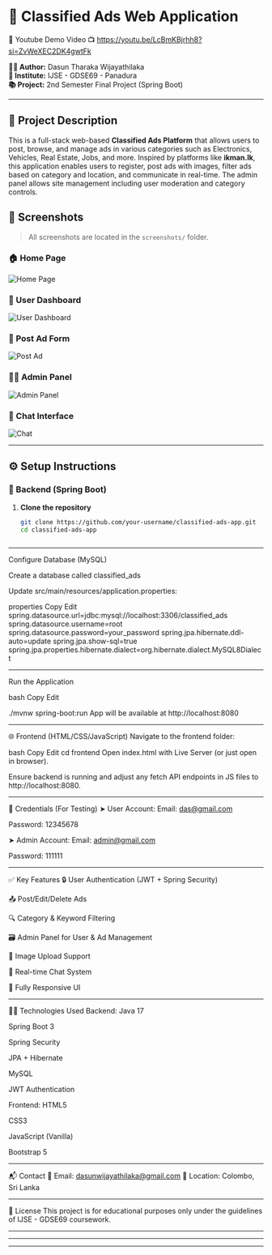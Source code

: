 
# 🛒 Classified Ads Web Application

🎥 Youtube Demo Video
📺  https://youtu.be/LcBmKBjrhh8?si=ZvWeXEC2DK4gwtFk

**👨‍💻 Author:** Dasun Tharaka Wijayathilaka  
**🏫 Institute:** IJSE - GDSE69 - Panadura  
**📚 Project:** 2nd Semester Final Project (Spring Boot)

---

## 📌 Project Description

This is a full-stack web-based **Classified Ads Platform** that allows users to post, browse, and manage ads in various categories such as Electronics, Vehicles, Real Estate, Jobs, and more. Inspired by platforms like **ikman.lk**, this application enables users to register, post ads with images, filter ads based on category and location, and communicate in real-time. The admin panel allows site management including user moderation and category controls.


## 📸 Screenshots

> All screenshots are located in the `screenshots/` folder.

### 🏠 Home Page  
![Home Page](screenshots/homepage.png)

### 👤 User Dashboard  
![User Dashboard](screenshots/user_dashboard.png)

### 📝 Post Ad Form  
![Post Ad](screenshots/post_ad_form.png)

### 🧑‍💼 Admin Panel  
![Admin Panel](screenshots/admin_panel.png)

### 💬 Chat Interface  
![Chat](screenshots/chat_interface.png)

---

## ⚙️ Setup Instructions

### 🔧 Backend (Spring Boot)

1. **Clone the repository**
   ```bash
   git clone https://github.com/your-username/classified-ads-app.git
   cd classified-ads-app



-----------------------------------------

Configure Database (MySQL)

Create a database called classified_ads

Update src/main/resources/application.properties:

properties
Copy
Edit
spring.datasource.url=jdbc:mysql://localhost:3306/classified_ads
spring.datasource.username=root
spring.datasource.password=your_password
spring.jpa.hibernate.ddl-auto=update
spring.jpa.show-sql=true
spring.jpa.properties.hibernate.dialect=org.hibernate.dialect.MySQL8Dialect

-----------------------------------------------

Run the Application

bash
Copy
Edit

./mvnw spring-boot:run
App will be available at http://localhost:8080


--------------------------------------------------


🌐 Frontend (HTML/CSS/JavaScript)
Navigate to the frontend folder:

bash
Copy
Edit
cd frontend
Open index.html with Live Server (or just open in browser).

Ensure backend is running and adjust any fetch API endpoints in JS files to http://localhost:8080.


-----------------------------------------------------

🔐 Credentials (For Testing)
➤ User Account:
Email: das@gmail.com

Password: 12345678

➤ Admin Account:
Email: admin@gmail.com

Password: 111111

--------------------------------------------------------

✅ Key Features
🔒 User Authentication (JWT + Spring Security)

📤 Post/Edit/Delete Ads

🔍 Category & Keyword Filtering

🗃️ Admin Panel for User & Ad Management

📸 Image Upload Support

💬 Real-time Chat System

📱 Fully Responsive UI

------------------------------------------------------

🧑‍💻 Technologies Used
Backend:
Java 17

Spring Boot 3

Spring Security

JPA + Hibernate

MySQL

JWT Authentication

Frontend:
HTML5

CSS3

JavaScript (Vanilla)

Bootstrap 5

-----------------------------------------------

📬 Contact
📧 Email: dasunwijayathilaka@gmail.com
📍 Location: Colombo, Sri Lanka

-------------------------------------------------

📄 License
This project is for educational purposes only under the guidelines of IJSE - GDSE69 coursework.

--------------------------------------------------


---

------------------------------------------------------------------------------------------------------------------------------























